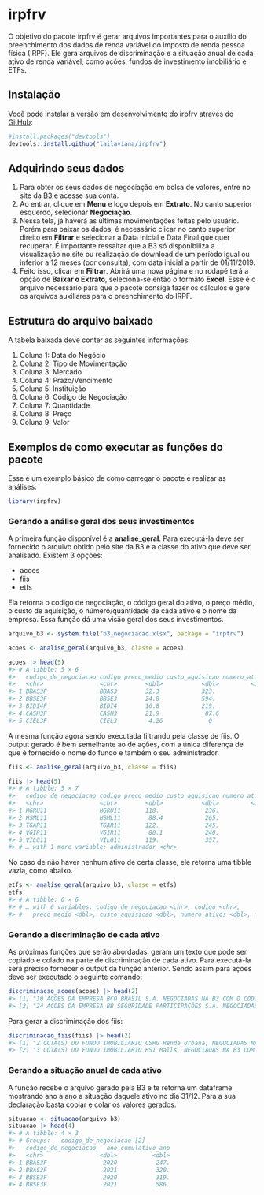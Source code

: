 
<!-- README.md is generated from README.Rmd. Please edit that file -->

# irpfrv

<!-- badges: start -->
<!-- badges: end -->

O objetivo do pacote irpfrv é gerar arquivos importantes para o auxílio
do preenchimento dos dados de renda variável do imposto de renda pessoa
física (IRPF). Ele gera arquivos de discriminação e a situação anual de
cada ativo de renda variável, como ações, fundos de investimento
imobiliário e ETFs.

## Instalação

Você pode instalar a versão em desenvolvimento do irpfrv através do
[GitHub](https://github.com/):

``` r
#install.packages("devtools")
devtools::install.github("lailaviana/irpfrv")
```

## Adquirindo seus dados

1.  Para obter os seus dados de negociação em bolsa de valores, entre no
    site da [B3](https://www.investidor.b3.com.br/) e acesse sua conta.
2.  Ao entrar, clique em **Menu** e logo depois em **Extrato**. No canto
    superior esquerdo, selecionar **Negociação**.
3.  Nessa tela, já haverá as últimas movimentações feitas pelo usuário.
    Porém para baixar os dados, é necessário clicar no canto superior
    direito em **Filtrar** e selecionar a Data Inicial e Data Final que
    quer recuperar. É importante ressaltar que a B3 só disponibiliza a
    visualização no site ou realização do download de um período igual
    ou inferior a 12 meses (por consulta), com data inicial a partir de
    01/11/2019.
4.  Feito isso, clicar em **Filtrar**. Abrirá uma nova página e no
    rodapé terá a opção de **Baixar o Extrato**, seleciona-se então o
    formato **Excel**. Esse é o arquivo necessário para que o pacote
    consiga fazer os cálculos e gere os arquivos auxiliares para o
    preenchimento do IRPF.

## Estrutura do arquivo baixado

A tabela baixada deve conter as seguintes informações:

1.  Coluna 1: Data do Negócio  
2.  Coluna 2: Tipo de Movimentação  
3.  Coluna 3: Mercado  
4.  Coluna 4: Prazo/Vencimento  
5.  Coluna 5: Instituição  
6.  Coluna 6: Código de Negociação  
7.  Coluna 7: Quantidade  
8.  Coluna 8: Preço  
9.  Coluna 9: Valor

## Exemplos de como executar as funções do pacote

Esse é um exemplo básico de como carregar o pacote e realizar as
análises:

``` r
library(irpfrv)
```

### Gerando a análise geral dos seus investimentos

A primeira função disponível é a **analise_geral**. Para executá-la deve
ser fornecido o arquivo obtido pelo site da B3 e a classe do ativo que
deve ser analisado. Existem 3 opções:  
- acoes  
- fiis  
- etfs

Ela retorna o codigo de negociação, o código geral do ativo, o preço
médio, o custo de aquisição, o número/quantidade de cada ativo e o nome
da empresa. Essa função dá uma visão geral dos seus investimentos.

``` r
arquivo_b3 <- system.file("b3_negociacao.xlsx", package = "irpfrv")

acoes <- analise_geral(arquivo_b3, classe = acoes)

acoes |> head(5)
#> # A tibble: 5 × 6
#>   codigo_de_negociacao codigo preco_medio custo_aquisicao numero_ativos empresa 
#>   <chr>                <chr>        <dbl>           <dbl>         <dbl> <chr>   
#> 1 BBAS3F               BBAS3        32.3            323.             10 BCO BRA…
#> 2 BBSE3F               BBSE3        24.8            594.             24 BB SEGU…
#> 3 BIDI4F               BIDI4        16.8            219.             13 BANCO I…
#> 4 CASH3F               CASH3        21.9             87.6             4 MÉLIUZ …
#> 5 CIEL3F               CIEL3         4.26             0               0 CIELO S…
```

A mesma função agora sendo executada filtrando pela classe de fiis. O
output gerado é bem semelhante ao de ações, com a única diferença de que
é fornecido o nome do fundo e também o seu administrador.

``` r
fiis <- analise_geral(arquivo_b3, classe = fiis)

fiis |> head(5)
#> # A tibble: 5 × 7
#>   codigo_de_negociacao codigo preco_medio custo_aquisicao numero_ativos nome    
#>   <chr>                <chr>        <dbl>           <dbl>         <dbl> <chr>   
#> 1 HGRU11               HGRU11       118.             236.             2 CSHG Re…
#> 2 HSML11               HSML11        88.4            265.             3 HSI Mal…
#> 3 TGAR11               TGAR11       122.             245.             2 TG Ativ…
#> 4 VGIR11               VGIR11        80.1            240.             3 Valora …
#> 5 VILG11               VILG11       119.             357.             3 Vinci L…
#> # … with 1 more variable: administrador <chr>
```

No caso de não haver nenhum ativo de certa classe, ele retorna uma
tibble vazia, como abaixo.

``` r
etfs <- analise_geral(arquivo_b3, classe = etfs)
etfs
#> # A tibble: 0 × 6
#> # … with 6 variables: codigo_de_negociacao <chr>, codigo <chr>,
#> #   preco_medio <dbl>, custo_aquisicao <dbl>, numero_ativos <dbl>, nome <chr>
```

### Gerando a discriminação de cada ativo

As próximas funções que serão abordadas, geram um texto que pode ser
copiado e colado na parte de discriminação de cada ativo. Para
executá-la será preciso fornecer o output da função anterior. Sendo
assim para ações deve ser executado o seguinte comando:

``` r
discriminacao_acoes(acoes) |> head(2)
#> [1] "10 ACOES DA EMPRESA BCO BRASIL S.A. NEGOCIADAS NA B3 COM O CODIGO BBAS3F, ADQUIRIDAS PELO VALOR TOTAL DE R$ 322.88 AO PRECO MEDIO DE R$ 32.29"                 
#> [2] "24 ACOES DA EMPRESA BB SEGURIDADE PARTICIPAÇÕES S.A. NEGOCIADAS NA B3 COM O CODIGO BBSE3F, ADQUIRIDAS PELO VALOR TOTAL DE R$ 594.26 AO PRECO MEDIO DE R$ 24.76"
```

Para gerar a discriminação dos fiis:

``` r
discriminacao_fiis(fiis) |> head(2)
#> [1] "2 COTA(S) DO FUNDO IMOBILIARIO CSHG Renda Urbana, NEGOCIADAS NA B3 COM O CODIGO HGRU11, ADMINISTRADO POR CREDIT SUISSE ADQUIRIDAS PELO VALOR TOTAL DE 236.38 AO PRECO MEDIO DE 118.19"
#> [2] "3 COTA(S) DO FUNDO IMOBILIARIO HSI Malls, NEGOCIADAS NA B3 COM O CODIGO HSML11, ADMINISTRADO POR SANTANDER CACEIS ADQUIRIDAS PELO VALOR TOTAL DE 265.1 AO PRECO MEDIO DE 88.37"
```

### Gerando a situação anual de cada ativo

A função recebe o arquivo gerado pela B3 e te retorna um dataframe
mostrando ano a ano a situação daquele ativo no dia 31/12. Para a sua
declaração basta copiar e colar os valores gerados.

``` r
situacao <- situacao(arquivo_b3)
situacao |> head(4)
#> # A tibble: 4 × 3
#> # Groups:   codigo_de_negociacao [2]
#>   codigo_de_negociacao   ano cumulativo_ano
#>   <chr>                <dbl>          <dbl>
#> 1 BBAS3F                2020           247.
#> 2 BBAS3F                2021           320.
#> 3 BBSE3F                2020           319.
#> 4 BBSE3F                2021           586.
```
